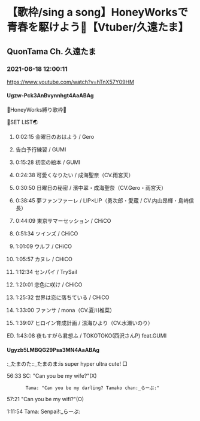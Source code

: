 # 【歌枠/sing a song】HoneyWorksで青春を駆けよう🌈【Vtuber/久遠たま】

## QuonTama Ch. 久遠たま

### 2021-06-18 12:00:11

https://www.youtube.com/watch?v=hTnX57Y09HM

#### Ugzw-Pck3AnBvynnhgt4AaABAg

🌈HoneyWorks縛り歌枠🌈



🥚SET LIST🌏



01. 0:02:15 金曜日のおはよう / Gero

02. 告白予行練習 / GUMI

03. 0:15:28 初恋の絵本 / GUMI

04. 0:24:38 可愛くなりたい / 成海聖奈（CV.雨宮天）

05. 0:30:50 日曜日の秘密 / 濱中翠・成海聖奈（CV.Gero・雨宮天）

06. 0:38:45 夢ファンファーレ / LIP×LIP（勇次郎・愛蔵 / CV.内山昂輝・島﨑信長）

07. 0:44:09 東京サマーセッション / CHiCO

08. 0:51:34 ツインズ / CHiCO

09. 1:01:09 ウルフ / CHiCO

10. 1:05:57 カヌレ / CHiCO

11. 1:12:34 センパイ / TrySail

12. 1:20:01 恋色に咲け / CHiCO

13. 1:25:32 世界は恋に落ちている / CHiCO

14. 1:33:00 ファンサ / mona（CV.夏川椎菜）

15. 1:39:07 ヒロイン育成計画 / 涼海ひより（CV.水瀬いのり）

ED. 1:43:08 夜もすがら君想ふ / TOKOTOKO(西沢さんP) feat.GUMI



#### Ugyzb5LMBQG29Psa3MN4AaABAg

:_たまのた::_たまのま:is super hyper ultra cute! □

56:33 SC: "Can you be my wife?"(X)

           Tama: "Can you be my darling? Tamako chan:_らーぶ:"

57:21 "Can you be my wifi?"(O)

1:11:54 Tama: Senpai!:_らーぶ:


